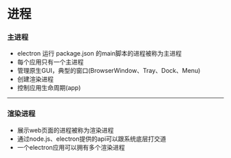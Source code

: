 # 进程



### 主进程

*    electron 运行 package.json 的main脚本的进程被称为主进程
*    每个应用只有一个主进程
*    管理原生GUI，典型的窗口(BrowserWindow、Tray、Dock、Menu)
*    创建渲染进程
*    控制应用生命周期(app)

---

### 渲染进程

*    展示web页面的进程被称为渲染进程
*    通过node.js、electron提供的api可以跟系统底层打交道
*    一个electron应用可以拥有多个渲染进程